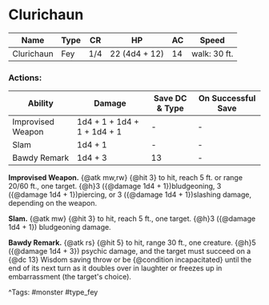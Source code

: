 # Clurichaun

| Name | Type | CR | HP | AC | Speed |
|------|------|----|----|----|-------|
| Clurichaun | Fey | 1/4 | 22 (4d4 + 12) | 14 | walk: 30 ft. |

### Actions:

| Ability | Damage | Save DC & Type | On Successful Save |
|---------|--------|----------------|--------------------|
| Improvised Weapon | 1d4 + 1 + 1d4 + 1 + 1d4 + 1 | - | - |
| Slam | 1d4 + 1 | - | - |
| Bawdy Remark | 1d4 + 3 | 13 | - |


**Improvised Weapon.** {@atk mw,rw} {@hit 3} to hit, reach 5 ft. or range 20/60 ft., one target. {@h}3 ({@damage 1d4 + 1})bludgeoning, 3 ({@damage 1d4 + 1})piercing, or 3 ({@damage 1d4 + 1})slashing damage, depending on the weapon.

**Slam.** {@atk mw} {@hit 3} to hit, reach 5 ft., one target. {@h}3 ({@damage 1d4 + 1}) bludgeoning damage.

**Bawdy Remark.** {@atk rs} {@hit 5} to hit, range 30 ft., one creature. {@h}5 ({@damage 1d4 + 3}) psychic damage, and the target must succeed on a {@dc 13} Wisdom saving throw or be {@condition incapacitated} until the end of its next turn as it doubles over in laughter or freezes up in embarrassment (the target's choice).

^Tags: #monster #type_fey